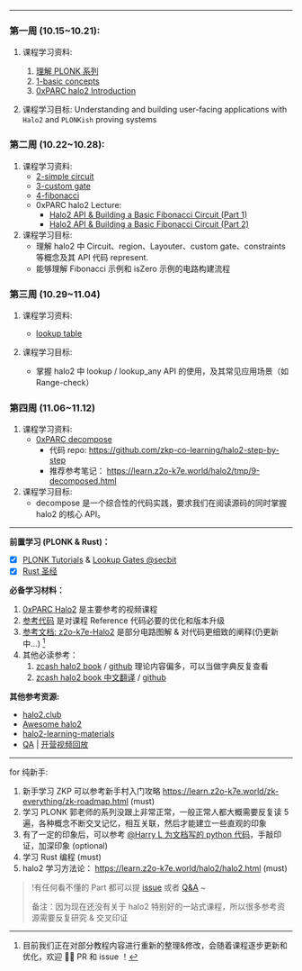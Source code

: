 -----

### **第一周 (10.15~10.21):**

1. 课程学习资料: 
   1. [理解 PLONK 系列](https://learn.z2o-k7e.world/plonk-intro-cn/plonk-intro.html)
   2. [1-basic concepts](https://learn.z2o-k7e.world/halo2/chap-0/index.html)
   3. [0xPARC halo2 Introduction](https://learn.0xparc.org/materials/halo2/learning-group-1/introduction) 

2. 课程学习目标: Understanding and building user-facing applications with `Halo2` and `PLONKish` proving systems



### **第二周 (10.22~10.28):**

1. 课程学习资料:
	- [2-simple circuit](https://learn.z2o-k7e.world/halo2/chap-1/index.html)
	- [3-custom gate](https://learn.z2o-k7e.world/halo2/chap-2/index.html)
	- [4-fibonacci](https://learn.z2o-k7e.world/halo2/chap-3/index.html)
	- 0xPARC halo2 Lecture:
	  - [Halo2 API & Building a Basic Fibonacci Circuit (Part 1)](https://learn.0xparc.org/materials/halo2/learning-group-1/halo2-api)
	  - [Halo2 API & Building a Basic Fibonacci Circuit (Part 2)](https://learn.0xparc.org/materials/halo2/learning-group-1/halo2-api-continued)
2. 课程学习目标:
	- 理解 halo2 中 Circuit、region、Layouter、custom gate、constraints 等概念及其 API 代码 represent.
	- 能够理解 Fibonacci 示例和 isZero 示例的电路构建流程

### **第三周 (10.29~11.04)**

1. 课程学习资料: 
	- [lookup table](https://learn.z2o-k7e.world/halo2/chap-4/index.html)

2. 课程学习目标:
	- 掌握 halo2 中 lookup / lookup_any API 的使用，及其常见应用场景（如 Range-check）

### **第四周 (11.06~11.12)**

1. 课程学习资料:
	- [0xPARC decompose](https://learn.0xparc.org/materials/halo2/learning-group-1/exercise-3)
        - 代码 repo: <https://github.com/zkp-co-learning/halo2-step-by-step>
        - 推荐参考笔记： <https://learn.z2o-k7e.world/halo2/tmp/9-decomposed.html>
2. 课程学习目标:
	- decompose 是一个综合性的代码实践，要求我们在阅读源码的同时掌握 halo2 的核心 API。




----

**前置学习 (PLONK & Rust)：**

 - [x] [PLONK Tutorials](https://learn.z2o-k7e.world/plonk-intro-cn/plonk-arithmetization.html) &  [Lookup Gates @secbit](https://learn.z2o-k7e.world/plonk-intro-cn/plonk-lookup.html)
 - [x] [Rust 圣经](https://course.rs/about-book.html)

**必备学习材料：**

1. [0xPARC Halo2](https://learn.0xparc.org/halo2)  是主要参考的视频课程
2. [参考代码](https://github.com/zkp-co-learning/halo2-step-by-step/tree/main)   是对课程 Reference 代码必要的优化和版本升级
3. [参考文档: z2o-k7e-Halo2](https://learn.z2o-k7e.world/halo2/chap-1/index.html)   是部分电路图解 & 对代码更细致的阐释(仍更新中...) [^1]
4. 其他必读参考：
	1. [zcash halo2 book](https://zcash.github.io/halo2/) / [github](https://github.com/zcash/halo2/blob/main/book/)  理论内容偏多，可以当做字典反复查看
	2. [zcash halo2 book 中文翻译](https://trapdoor-tech.github.io/halo2-book-chinese/) / [github](https://trapdoor-tech.github.io/halo2-book-chinese/)




**其他参考资源:**
- [halo2.club](https://halo2.club)
- [Awesome halo2](https://github.com/adria0/awesome-halo2)
- [halo2-learning-materials](https://learn.z2o-k7e.world/halo2/halo2.html)
- [QA](https://github.com/zkp-co-learning/halo2-step-by-step/discussions)  |  [开营视频回放](https://www.youtube.com/watch?v=0BVaXaRpgww&t=10s)



----



for 纯新手:

1. 新手学习 ZKP 可以参考新手村入门攻略 <https://learn.z2o-k7e.world/zk-everything/zk-roadmap.html> (must)
2. 学习 PLONK 郭老师的系列没跟上非常正常，一般正常人都大概需要反复读 5 遍，各种概念不断交叉记忆，相互关联，然后才能建立一些直观的印象
3. 有了一定的印象后，可以参考 [@Harry L 为文档写的 python 代码](https://github.com/Antalpha-Labs/baby-plonk/blob/main/tutorials/understanding-plonk-cn/3-plonk-permutation.ipynb)，手敲印证，加深印象 (optional)
4. 学习 Rust 编程 (must)
5. halo2 学习方法论： <https://learn.z2o-k7e.world/halo2/halo2.html>  (must)



> !有任何看不懂的 Part 都可以提 [issue](https://github.com/zkp-co-learning/halo2-step-by-step/issues) 或者 [Q&A](https://github.com/zkp-co-learning/halo2-step-by-step/discussions/categories/q-a) ~
> 
> 备注：因为现在还没有关于 halo2 特别好的一站式课程，所以很多参考资源需要反复研究 & 交叉印证



[^1]: 目前我们正在对部分教程内容进行重新的整理&修改，会随着课程逐步更新和优化，欢迎 👏🏻 PR 和 issue ！
